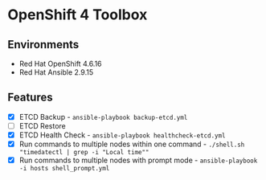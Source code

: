 # OpenShift 4 Toolbox

## Environments
- Red Hat OpenShift 4.6.16
- Red Hat Ansible 2.9.15

## Features
- [x] ETCD Backup - `ansible-playbook backup-etcd.yml`
- [ ] ETCD Restore
- [x] ETCD Health Check - `ansible-playbook healthcheck-etcd.yml`
- [x] Run commands to multiple nodes within one command - `./shell.sh "timedatectl | grep -i "Local time""`
- [x] Run commands to multiple nodes with prompt mode - `ansible-playbook -i hosts shell_prompt.yml`

